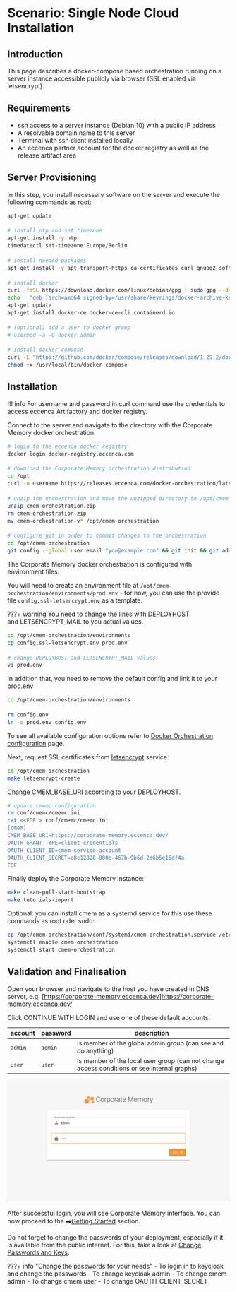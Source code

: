# Scenario: Single Node Cloud Installation

## Introduction

This page describes a docker-compose based orchestration running on a server instance accessible publicly via browser (SSL enabled via letsencrypt).

## Requirements

- ssh access to a server instance (Debian 10) with a public IP address
- A resolvable domain name to this server
- Terminal with ssh client installed locally
- An eccenca partner account for the docker registry as well as the release artifact area

## Server Provisioning

In this step, you install necessary software on the server and execute the following commands as root:

```bash linenums="1"
apt-get update

# install ntp and set timezone
apt-get install -y ntp
timedatectl set-timezone Europe/Berlin

# install needed packages
apt-get install -y apt-transport-https ca-certificates curl gnupg2 software-properties-common gnupg lsb-release gettext zip unzip git make vim

# install docker
curl -fsSL https://download.docker.com/linux/debian/gpg | sudo gpg --dearmor -o /usr/share/keyrings/docker-archive-keyring.gpg
echo   "deb [arch=amd64 signed-by=/usr/share/keyrings/docker-archive-keyring.gpg] https://download.docker.com/linux/debian $(lsb_release -cs) stable" | sudo tee /etc/apt/sources.list.d/docker.list > /dev/null
apt-get update
apt-get install docker-ce docker-ce-cli containerd.io

# (optional) add a user to docker group
# usermod -a -G docker admin

# install docker-compose
curl -L "https://github.com/docker/compose/releases/download/1.29.2/docker-compose-$(uname -s)-$(uname -m)" -o /usr/local/bin/docker-compose
chmod +x /usr/local/bin/docker-compose

```

## Installation

!!! info
    For username and password in curl command use the credentials to access eccenca Artifactory and docker registry.

Connect to the server and navigate to the directory with the Corporate Memory docker orchestration:

```bash linenums="1"
# login to the eccenca docker registry
docker login docker-registry.eccenca.com

# download the Corporate Memory orchestration distribution
cd /opt
curl -u username https://releases.eccenca.com/docker-orchestration/latest.zip > cmem-orchestration.zip

# unzip the orchestration and move the unzipped directory to /opt/cmem-orchestration
unzip cmem-orchestration.zip
rm cmem-orchestration.zip
mv cmem-orchestration-v* /opt/cmem-orchestration

# configure git in order to commit changes to the orchestration
cd /opt/cmem-orchestration
git config --global user.email "you@example.com" && git init && git add . && git commit -m "stub"

```

The Corporate Memory docker orchestration is configured with environment files.

You will need to create an environment file at `/opt/cmem-orchestration/environments/prod.env` - for now, you can use the provide file `config.ssl-letsencrypt.env` as a template.

???+ warning
    You need to change the lines with DEPLOYHOST and LETSENCRYPT_MAIL to you actual values.

```bash linenums="1"
cd /opt/cmem-orchestration/environments
cp config.ssl-letsencrypt.env prod.env

# change DEPLOYHOST and LETSENCRYPT_MAIL values
vi prod.env
```

In addition that, you need to remove the default config and link it to your prod.env

```bash linenums="1"
cd /opt/cmem-orchestration/environments

rm config.env
ln -s prod.env config.env

```

To see all available configuration options refer to [Docker Orchestration configuration](https://documentation.eccenca.com/latest/deploy-and-configure/configuration/docker-orchestration) page.

Next, request SSL certificates from [letsencrypt](https://letsencrypt.org/) service:

```bash linenums="1"
cd /opt/cmem-orchestration
make letsencrypt-create
```

Change CMEM_BASE_URI according to your DEPLOYHOST.

```bash linenums="1"
# update cmemc configuration
rm conf/cmemc/cmemc.ini
cat <<EOF > conf/cmemc/cmemc.ini
[cmem]
CMEM_BASE_URI=https://corporate-memory.eccenca.dev/
OAUTH_GRANT_TYPE=client_credentials
OAUTH_CLIENT_ID=cmem-service-account
OAUTH_CLIENT_SECRET=c8c12828-000c-467b-9b6d-2d6b5e16df4a
EOF
```

Finally deploy the Corporate Memory instance:

```bash linenums="1"
make clean-pull-start-bootstrap
make tutorials-import
```

Optional: you can install cmem as a systemd service for this use these commands as root oder sudo:

```bash linenums="1"
cp /opt/cmem-orchestration/conf/systemd/cmem-orchestration.service /etc/systemd/system
systemctl enable cmem-orchestration
systemctl start cmem-orchestration
```

## Validation and Finalisation

Open your browser and navigate to the host you have created in DNS server, e.g. [https://corporate-memory.eccenca.dev]<https://corporate-memory.eccenca.dev/>

Click CONTINUE WITH LOGIN and use one of these default accounts:

| account | password | description                                                                                 |
| ------- | -------- | ------------------------------------------------------------------------------------------- |
| `admin` | `admin`  | Is member of the global admin group (can see and do anything)                               |
| `user`  | `user`   | Is member of the local user group (can not change access conditions or see internal graphs) |

![successful-login](../22-1-successful-login.png)

After successful login, you will see Corporate Memory interface. You can now proceed to the :arrow_right:[Getting Started](../../../getting-started/index.md) section.

Do not forget to change the passwords of your deployment, especially if it is available from the public internet. For this, take a look at [Change Passwords and Keys](https://documentation.eccenca.com/latest/deploy-and-configure/configuration/keycloak/change-passwords-and-keys).

???+ info "Change the passwords for your needs"
    - To login in to keycloak and change the passwords
    - To change keycloak admin
    - To change cmem admin
    - To change cmem user
    - To change OAUTH_CLIENT_SECRET
